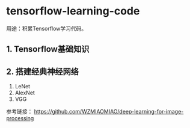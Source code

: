 # tensorflow-learning-code

用途：积累Tensorflow学习代码。

## 1. Tensorflow基础知识

## 2. 搭建经典神经网络
1. LeNet
2. AlexNet
3. VGG

参考链接：
https://github.com/WZMIAOMIAO/deep-learning-for-image-processing




